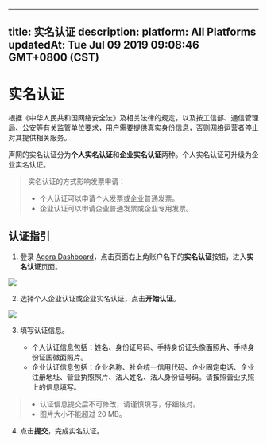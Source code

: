 
---
title: 实名认证
description: 
platform: All Platforms
updatedAt: Tue Jul 09 2019 09:08:46 GMT+0800 (CST)
---
# 实名认证
根据《中华人民共和国网络安全法》及相关法律的规定，以及按工信部、通信管理局、公安等有关监管单位要求，用户需要提供真实身份信息，否则网络运营者停止对其提供相关服务。

声网的实名认证分为**个人实名认证**和**企业实名认证**两种。个人实名认证可升级为企业实名认证。

> 实名认证的方式影响发票申请：
> - 个人认证可以申请个人发票或企业普通发票。
> - 企业认证可以申请企业普通发票或企业专用发票。

## 认证指引

1. 登录 [Agora Dashboard](https://dashboard.agora.io/)，点击页面右上角账户名下的**实名认证**按钮，进入**实名认证**页面。

![](https://web-cdn.agora.io/docs-files/1562659486803)

2. 选择个人企业认证或企业实名认证，点击**开始认证**。

![](https://web-cdn.agora.io/docs-files/1562659504618)

3. 填写认证信息。

	- 个人认证信息包括：姓名、身份证号码、手持身份证头像面照片、手持身份证国徽面照片。
	- 企业认证信息包括：企业名称、社会统一信用代码、企业固定电话、企业注册地址、营业执照照片、法人姓名、法人身份证号码。请按照营业执照上的信息填写。

> - 认证信息提交后不可修改，请谨慎填写，仔细核对。
> - 图片大小不能超过 20 MB。

4. 点击**提交**，完成实名认证。
